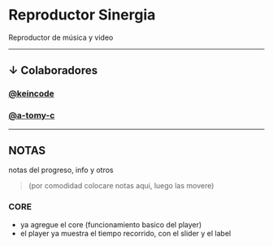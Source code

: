 # Reproductor Sinergia

Reproductor de música y video

--------------------------------------

## ↓ Colaboradores 

<h3><a target="_blank" href="https://gitlab.com/keincode" title="Hector Martinez">@keincode</a></h3>
<h3><a target="_blank" href="https://github.com/a-tomy-c" title="tomy">@a-tomy-c</a></h3>

---------------------------------------------------

<!-- ![ Sinergia ](src/img/1.png " Sinergia 😋 ") -->


## NOTAS

notas del progreso, info y otros

> (por comodidad colocare notas aqui, luego las movere)

### CORE
- ya agregue el core (funcionamiento basico del player)
- el player ya muestra el tiempo recorrido, con el slider y el label
